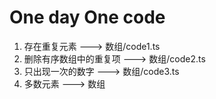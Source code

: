 # One day One code
1. 存在重复元素   ---> 数组/code1.ts
2. 删除有序数组中的重复项   ---> 数组/code2.ts
3. 只出现一次的数字    ---> 数组/code3.ts
4. 多数元素    ---> 数组